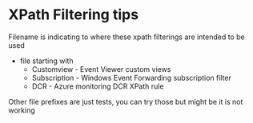 # XPath Filtering tips

Filename is indicating to where these xpath filterings are intended to be used
- file starting with
  - Customview - Event Viewer custom views
  - Subscription - Windows Event Forwarding subscription filter
  - DCR - Azure monitoring DCR XPath rule

Other file prefixes are just tests, you can try those but might be it is not working